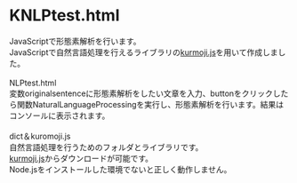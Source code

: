 <h1>KNLPtest.html</h1>
JavaScriptで形態素解析を行います。<br>
JavaScriptで自然言語処理を行えるライブラリの<a href= "https://github.com/takuyaa/kuromoji.js/" >kurmoji.js</a>を用いて作成しました。 <br>
<br>
NLPtest.html<br>
  変数originalsentenceに形態素解析をしたい文章を入力、buttonをクリックしたら関数NaturalLanguageProcessingを実行し、形態素解析を行います。結果はコンソールに表示されます。<br>
 <br>
dict＆kuromoji.js<br>
自然言語処理を行うためのフォルダとライブラリです。<br>
<a href= "https://github.com/takuyaa/kuromoji.js/" >kurmoji.js</a>からダウンロードが可能です。<br>
Node.jsをインストールした環境でないと正しく動作しません。
